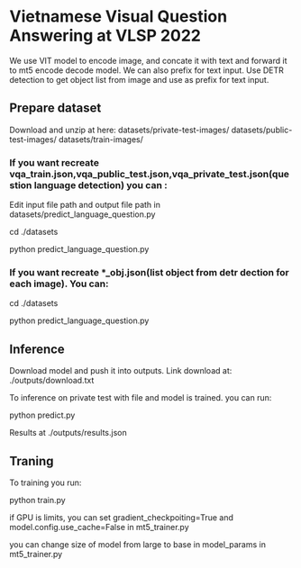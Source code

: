 # Vietnamese Visual Question Answering at VLSP 2022

We use VIT model to encode image, and concate it with text and forward it to mt5 encode decode model. We can also prefix for text input. Use DETR detection to get object list from image and use as prefix for text input.


## Prepare dataset

Download and unzip at here:
    datasets/private-test-images/
    datasets/public-test-images/
    datasets/train-images/

### If you want recreate vqa_train.json,vqa_public_test.json,vqa_private_test.json(question language detection)  you can :

Edit input file path and output file path in datasets/predict_language_question.py

cd ./datasets

python predict_language_question.py

### If you want recreate *_obj.json(list object from detr dection for each image). You can:

cd ./datasets

python predict_language_question.py


## Inference
Download model and push it into outputs. Link download at: ./outputs/download.txt

To inference on private test with  file and model is trained. you can run:

python predict.py

Results at ./outputs/results.json

## Traning

To training you run:

python train.py

if GPU is limits, you can set gradient_checkpoiting=True and model.config.use_cache=False in mt5_trainer.py

you can change size of model from large to base in model_params in mt5_trainer.py
